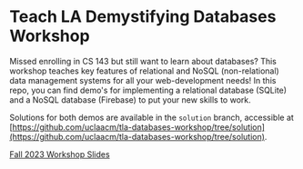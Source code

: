 # Teach LA Demystifying Databases Workshop
Missed enrolling in CS 143 but still want to learn about databases? This workshop teaches key features of relational and NoSQL (non-relational) data management systems for all your web-development needs! In this repo, you can find demo's for implementing a relational database (SQLite) and a NoSQL database (Firebase) to put your new skills to work.

Solutions for both demos are available in the `solution` branch, accessible at [https://github.com/uclaacm/tla-databases-workshop/tree/solution](https://github.com/uclaacm/tla-databases-workshop/tree/solution).

[Fall 2023 Workshop Slides](https://docs.google.com/presentation/d/1NYrCCin-jN5lcRLSQ5mUx5K0J5s19ArC4DgrLi8WQIE/edit?usp=sharing)
